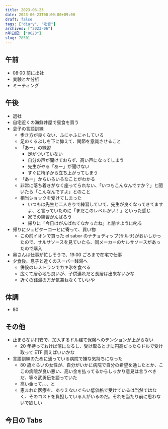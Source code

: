 ```yaml
---
title: 2023-06-23
date: 2023-06-23T00:00:00+09:00
draft: false
tags: ["diary", "吃音"]
archives: ["2023-06"]
n年日記: ["0623"]
slug: 78501
---
```


## 午前

- 08:00 前に出社
- 実験とか分析
- ミーティング

## 午後

- 退社
- 自宅近くの海鮮丼屋で昼食を買う
- 息子の言語訓練
  - 歩き方が良くない、ふにゃふにゃしている
  - 足のくるぶしを下に抑えて、関節を意識させること
  - 「あー」の練習
    - 足がついていない
    - 自分の声が聞けておらず、高い声になってしまう
    - 先生がやる「あー」が聞けない
    - すぐに椅子から立ち上がってしまう
  - 「あー」からいろいろなことがわかる
  - 非常に落ち着きがなく座ってられない、「いつもこんなんですか？」と聞いたら「こんなんですよ」とのこと
  - 相当ショックを受けてしまった
    - いつもは先生と二人きりで練習していて、先生が良くなってきてますよ、と言っていたのに「まだこのレベルかい！」といった感じ
    - 家での練習がんばろう
    - 帰りに「今日はがんばれてなかったね」と諭すように叱る
- 帰りにジュピターコーヒに寄って、買い物
  - この前イオンで買った el sabor のナチョディップ(サルサ)がおいしかったので、サルサソースを見ていたら、同メーカーのサルサソースがあったので購入
- 奥さんは仕事が忙しそうで、19:00 ごろまで在宅で仕事
- 夕食後、息子と近くのスーパー銭湯へ
  - 併設のレストランでカキ氷を食べる
  - 広くて居心地も良いが、子供連れだと長居は出来ないかな
  - 近くの銭湯の方が気兼ねなくていいや

## 体調

- 80

## その他

- 止まらない円安で、加入するドル建て保険へのテンションが上がらない
  - 20 年持っておけば倍になるし、受け取るときに円高だったらドルで受け取って ETF 買えばいいかな
- 言語訓練のために通っている病院で嫌な気持ちになった
  - 80 歳ぐらいの女性が、自分がいかに病院で自分の希望を通したとか、ここの病院が良い悪い、高い金を払ってるからしっかり意見は言うべきだ、等々武勇伝を語っていた
  - 高い金って、、、と
  - 恵まれた医療を、ありえないぐらい低価格で受けているは当然ではなく、そのコストを負担している人がいるのだ。それを当たり前に思わないで欲しい

## 今日の Tabs
